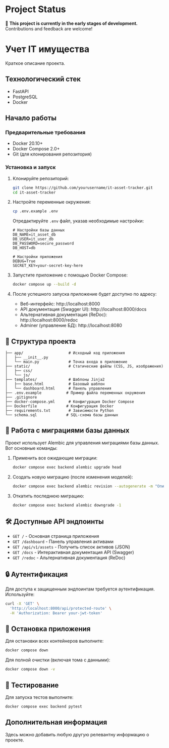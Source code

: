 # Project Status

🚧 **This project is currently in the early stages of development.**  
Contributions and feedback are welcome!

# Учет IT имущества 

Краткое описание проекта.

## Технологический стек

* FastAPI
* PostgreSQL
* Docker

## Начало работы

### Предварительные требования

- Docker 20.10+
- Docker Compose 2.0+
- Git (для клонирования репозитория)

### Установка и запуск

1. Клонируйте репозиторий:
   ```bash
   git clone https://github.com/yourusername/it-asset-tracker.git
   cd it-asset-tracker
   ```

2. Настройте переменные окружения:
   ```bash
   cp .env.example .env
   ```
   
   Отредактируйте `.env` файл, указав необходимые настройки:
   ```env
   # Настройки базы данных
   DB_NAME=it_asset_db
   DB_USER=it_user_db
   DB_PASSWORD=secure_password
   DB_HOST=db
   
   # Настройки приложения
   DEBUG=True
   SECRET_KEY=your-secret-key-here
   ```

3. Запустите приложение с помощью Docker Compose:
   ```bash
   docker compose up --build -d
   ```

4. После успешного запуска приложение будет доступно по адресу:
   - Веб-интерфейс: http://localhost:8000
   - API документация (Swagger UI): http://localhost:8000/docs
   - Альтернативная документация (ReDoc): http://localhost:8000/redoc
   - Adminer (управление БД): http://localhost:8080

## 📂 Структура проекта

```
├── app/                    # Исходный код приложения
│   ├── __init__.py
│   └── main.py             # Точка входа в приложение
├── static/                 # Статические файлы (CSS, JS, изображения)
│   ├── css/
│   └── js/
├── templates/              # Шаблоны Jinja2
│   ├── base.html           # Базовый шаблон
│   └── dashboard.html      # Панель управления
├── .env.example           # Пример файла переменных окружения
├── .gitignore
├── docker-compose.yml      # Конфигурация Docker Compose
├── Dockerfile             # Конфигурация Docker
├── requirements.txt        # Зависимости Python
└── schema.sql             # SQL-схема базы данных
```



## 🔄 Работа с миграциями базы данных

Проект использует Alembic для управления миграциями базы данных. Вот основные команды:

1. Применить все ожидающие миграции:
   ```bash
   docker compose exec backend alembic upgrade head
   ```

2. Создать новую миграцию (после изменения моделей):
   ```bash
   docker compose exec backend alembic revision --autogenerate -m "Описание изменений"
   ```

3. Откатить последнюю миграцию:
   ```bash
   docker compose exec backend alembic downgrade -1
   ```

## 🛠 Доступные API эндпоинты

- `GET /` - Основная страница приложения
- `GET /dashboard` - Панель управления активами
- `GET /api/v1/assets` - Получить список активов (JSON)
- `GET /docs` - Интерактивная документация API (Swagger)
- `GET /redoc` - Альтернативная документация (ReDoc)

## 🔒 Аутентификация

Для доступа к защищенным эндпоинтам требуется аутентификация. Используйте:

```bash
curl -X 'GET' \
  'http://localhost:8000/api/protected-route' \
  -H 'Authorization: Bearer your-jwt-token'
```

## 🛑 Остановка приложения

Для остановки всех контейнеров выполните:

```bash
docker compose down
```

Для полной очистки (включая тома с данными):

```bash
docker compose down -v
```

## 🧪 Тестирование

Для запуска тестов выполните:

```bash
docker compose exec backend pytest
```

## Дополнительная информация

Здесь можно добавить любую другую релевантну информацию о проекте.
